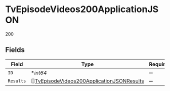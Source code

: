 # TvEpisodeVideos200ApplicationJSON

200


## Fields

| Field                                                                                                             | Type                                                                                                              | Required                                                                                                          | Description                                                                                                       | Example                                                                                                           |
| ----------------------------------------------------------------------------------------------------------------- | ----------------------------------------------------------------------------------------------------------------- | ----------------------------------------------------------------------------------------------------------------- | ----------------------------------------------------------------------------------------------------------------- | ----------------------------------------------------------------------------------------------------------------- |
| `ID`                                                                                                              | **int64*                                                                                                          | :heavy_minus_sign:                                                                                                | N/A                                                                                                               | 3624                                                                                                              |
| `Results`                                                                                                         | [][TvEpisodeVideos200ApplicationJSONResults](../../models/operations/tvepisodevideos200applicationjsonresults.md) | :heavy_minus_sign:                                                                                                | N/A                                                                                                               |                                                                                                                   |